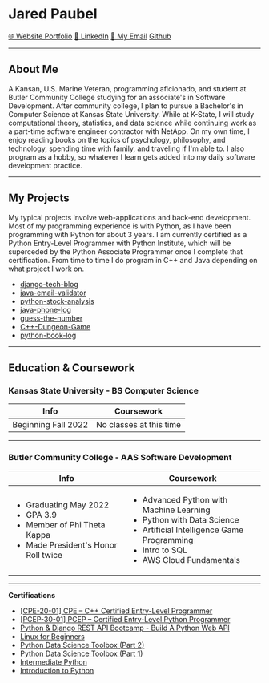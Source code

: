 # Jared Paubel

[🌐 Website Portfolio](https://www.jpaubel.tech) [🤝 LinkedIn](https://www.linkedin.com/in/jared-paubel) [📧 My Email](mailto:jpaubel@pm.me) [Github](https://github.com/JaredP45)

---
## About Me

A Kansan, U.S. Marine Veteran, programming aficionado, and student at Butler Community College studying for an associate's in Software Development. After community college, I plan to pursue a Bachelor's in Computer Science at Kansas State University. While at K-State, I will study computational theory, statistics, and data science while continuing work as a part-time software engineer contractor with NetApp. On my own time, I enjoy reading books on the topics of psychology, philosophy, and technology, spending time with family, and traveling if I'm able to. I also program as a hobby, so whatever I learn gets added into my daily software development practice.

---
## My Projects
My typical projects involve web-applications and back-end development. Most of my programming experience is with Python, as I have been programming with Python for about 3 years. I am currently certified as a Python Entry-Level Programmer with Python Institute, which will be superceded by the Python Associate Programmer once I complete that certification. From time to time I do program in C++ and Java depending on what project I work on.

* [django-tech-blog](https://github.com/JaredP45/django-tech-blog)
* [java-email-validator](https://github.com/JaredP45/java-email-validator)
* [python-stock-analysis](https://github.com/JaredP45/python-stock-analysis)
* [java-phone-log](https://github.com/JaredP45/PhoneLog)
* [guess-the-number](https://github.com/JaredP45/GuessTheNumber)
* [C++-Dungeon-Game](https://github.com/JaredP45/C-Dungeon-Game)
* [python-book-log](https://github.com/JaredP45/python-book-log)                                                                        

---
## Education & Coursework

### Kansas State University - BS Computer Science

| Info                          | Coursework              |     
| ----------------------------- | ----------------------- |
| Beginning Fall 2022           | No classes at this time |

---
### Butler Community College - AAS Software Development 

| Info                                         | Coursework                                                                                |                         
| -------------------------------------------- | ----------------------------------------------------------------------------------------- |
| <ul><li>Graduating May 2022</li><li>GPA 3.9</li><li>Member of Phi Theta Kappa</li><li>Made President's Honor Roll twice</li></ul> | <ul><li>Advanced Python with Machine Learning</li><li>Python with Data Science</li><li>Artificial Intelligence Game Programming</li><li>Intro to SQL</li><li>AWS Cloud Fundamentals</li></ul> || <ul><li>PHP and Databases</li><li>Intro to Java Programming</li><li>Mobile App Development</li><li>Intro to C# Programming</li><li>C++ Game Programming</li></ul> |

---
**Certifications**
 * [[CPE-20-01] CPE – C++ Certified Entry-Level Programmer](https://www.credly.com/badges/94859d8c-526e-4dc5-b87e-c8e5264fbcab/public_url)
 * [[PCEP-30-01] PCEP – Certified Entry-Level Python Programmer](https://www.credly.com/badges/b6f4ae2b-4f9a-4ff8-a4e0-2eab2e9db4ff?source=linked_in_profile)
 * [Python & Django REST API Bootcamp - Build A Python Web API](https://www.udemy.com/certificate/UC-675c9875-6f6f-43bb-be78-62f4d0061a01/)
 * [Linux for Beginners](https://www.udemy.com/certificate/UC-7285d67a-18e1-4afb-86da-d2140efd69f8/)
 * [Python Data Science Toolbox (Part 2)](https://www.datacamp.com/statement-of-accomplishment/course/9881dcf8acf01197ccc068197f234edfce8757b2)
 * [Python Data Science Toolbox (Part 1)](https://www.datacamp.com/statement-of-accomplishment/course/defb6fa1523fc7a645700cb10db3eb4cf85ed123)
 * [Intermediate Python](https://www.datacamp.com/statement-of-accomplishment/course/11263c1b0d8d1196cfa44e7a0b6b5821878bb70d)
 * [Introduction to Python](https://www.datacamp.com/statement-of-accomplishment/course/482847f9ddfa48f90dd993845be52638b6090113)



